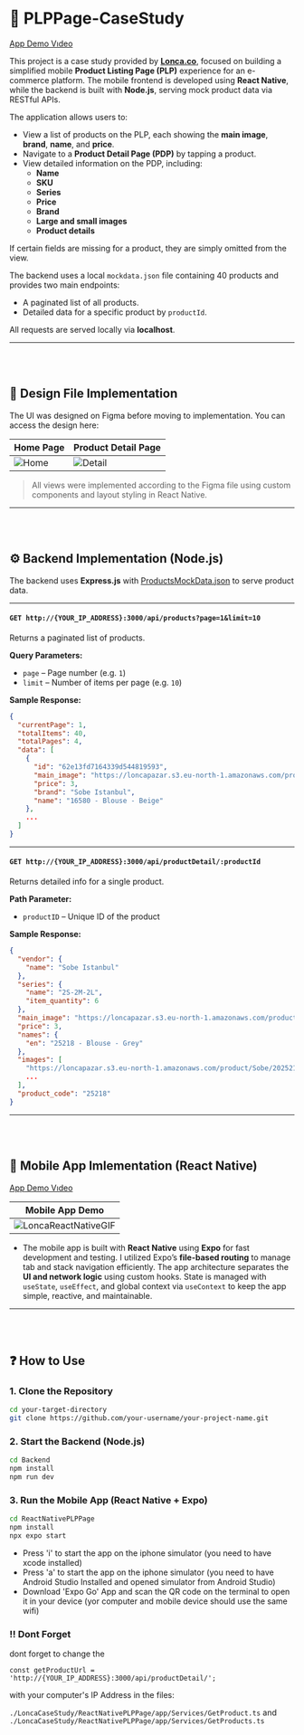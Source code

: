 # 🛒 PLPPage-CaseStudy

[App Demo Vıdeo](https://www.dropbox.com/scl/fi/9sneva4jmzcbj76wb98om/LoncaCase.MP4?rlkey=gp84qxqnowvdo3b8h3cv3mnwp&st=q3mbsl1d&raw=1)

This project is a case study provided by **[Lonca.co](https://lonca.co)**, focused on building a simplified mobile **Product Listing Page (PLP)** experience for an e-commerce platform. The mobile frontend is developed using **React Native**, while the backend is built with **Node.js**, serving mock product data via RESTful APIs.

The application allows users to:

- View a list of products on the PLP, each showing the **main image**, **brand**, **name**, and **price**.
- Navigate to a **Product Detail Page (PDP)** by tapping a product.
- View detailed information on the PDP, including:
  - **Name**
  - **SKU**
  - **Series**
  - **Price**
  - **Brand**
  - **Large and small images**
  - **Product details**

If certain fields are missing for a product, they are simply omitted from the view.

The backend uses a local `mockdata.json` file containing 40 products and provides two main endpoints:

- A paginated list of all products.
- Detailed data for a specific product by `productId`.

All requests are served locally via **localhost**.

---
<br>
<br>


## 📐 Design File Implementation

The UI was designed on Figma before moving to implementation. You can access the design here:

| Home Page            | Product Detail Page     |
|----------------------|-------------------------|
| ![Home](https://github.com/user-attachments/assets/35182056-1bd9-4d75-a95a-2bd2384671d3) | ![Detail](https://github.com/user-attachments/assets/7f53d20f-e88b-4d21-9a58-073abac853c6) |


> All views were implemented according to the Figma file using custom components and layout styling in React Native.

------
<br>
<br>



## ⚙️ Backend Implementation (Node.js)

The backend uses **Express.js** with [ProductsMockData.json](https://www.dropbox.com/scl/fi/ctyti8fjmn21xyis49xrn/ProductsMockData.json?rlkey=vm55hixlt5r5g0nwcpmdyjh21&st=ytm7ihms&raw=1) to serve product data.

___

#### `GET http://{YOUR_IP_ADDRESS}:3000/api/products?page=1&limit=10`
Returns a paginated list of products.

**Query Parameters:**

- `page` – Page number (e.g. `1`)
- `limit` – Number of items per page (e.g. `10`)

**Sample Response:**
```json
{
  "currentPage": 1,
  "totalItems": 40,
  "totalPages": 4,
  "data": [
    {
      "id": "62e13fd7164339d544819593",
      "main_image": "https://loncapazar.s3.eu-north-1.amazonaws.com/product/Sobe/2016580-1",
      "price": 3,
      "brand": "Sobe Istanbul",
      "name": "16580 - Blouse - Beige"
    },
    ...
  ]
}
```
___

#### `GET http://{YOUR_IP_ADDRESS}:3000/api/productDetail/:productId`
Returns detailed info for a single product.

**Path Parameter:**

- `productID` – Unique ID of the product

**Sample Response:**
```json
{
  "vendor": {
    "name": "Sobe Istanbul"
  },
  "series": {
    "name": "2S-2M-2L",
    "item_quantity": 6
  },
  "main_image": "https://loncapazar.s3.eu-north-1.amazonaws.com/product/Sobe/2025218-1",
  "price": 3,
  "names": {
    "en": "25218 - Blouse - Grey"
  },
  "images": [
    "https://loncapazar.s3.eu-north-1.amazonaws.com/product/Sobe/2025218-1",
    ...
  ],
  "product_code": "25218"
}
```
---
<br>
<br>



## 📱 Mobile App Imlementation (React Native)

[App Demo Vıdeo](https://www.dropbox.com/scl/fi/9sneva4jmzcbj76wb98om/LoncaCase.MP4?rlkey=gp84qxqnowvdo3b8h3cv3mnwp&st=q3mbsl1d&raw=1)

| Mobile App Demo      | 
|----------------------|
| ![LoncaReactNativeGIF](https://github.com/user-attachments/assets/cfefbd2f-5401-4d76-89be-9f40b2570b5e) |

* The mobile app is built with **React Native** using **Expo** for fast development and testing. I utilized Expo’s **file-based routing** to manage tab and stack navigation efficiently. The app architecture separates the **UI and network logic** using custom hooks. State is managed with `useState`, `useEffect`, and global context via `useContext` to keep the app simple, reactive, and maintainable.

---
<br>
<br>

## ❓ How to Use

### 1. Clone the Repository
```bash
cd your-target-directory
git clone https://github.com/your-username/your-project-name.git
```

### 2. Start the Backend (Node.js)
```bash
cd Backend
npm install
npm run dev
```

### 3. Run the Mobile App (React Native + Expo)
```bash
cd ReactNativePLPPage
npm install
npx expo start
```
* Press 'i' to start the app on the iphone simulator (you need to have xcode installed)
* Press 'a' to start the app on the iphone simulator (you need to have Android Studio Installed and opened simulator from Android Studio)
* Download 'Expo Go' App and scan the QR code on the terminal to open it in your device (yor computer and mobile device should use the same wifi)

### !! Dont Forget

dont forget to change the

`const getProductUrl = 'http://{YOUR_IP_ADDRESS}:3000/api/productDetail/';`

with your computer's IP Address in the files:

`./LoncaCaseStudy/ReactNativePLPPage/app/Services/GetProduct.ts` and `./LoncaCaseStudy/ReactNativePLPPage/app/Services/GetProducts.ts`




















